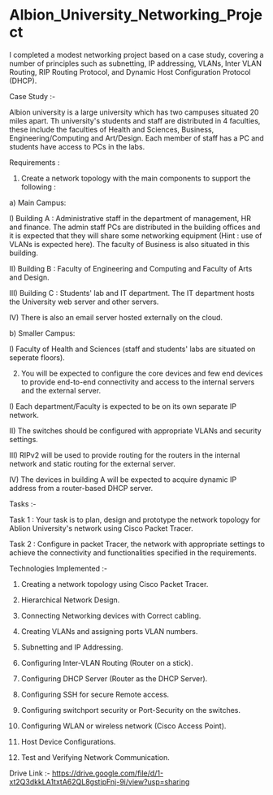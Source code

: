 # Albion_University_Networking_Project





I completed a modest networking project based on a case study, covering a number of principles such as subnetting, IP addressing, VLANs, Inter VLAN Routing, RIP Routing Protocol, and Dynamic Host Configuration Protocol (DHCP).




Case Study :-




Albion university is a large university which has two campuses situated 20 miles apart. Th university's students and staff are distributed in 4 faculties, these include the faculties of Health and Sciences, Business, Engineering/Computing and Art/Design. Each member of staff has a PC and students have access to PCs in the labs.



Requirements :



1) Create a network topology with the main components to support the following :



a) Main Campus:

 
 
 I) Building A : Administrative staff in the department of management, HR and finance. The admin staff PCs are distributed in the building offices and it is expected that they will share some networking equipment (Hint : use of VLANs is expected here). The faculty of Business is also situated in this building.

 
 
 II) Building B : Faculty of Engineering and Computing and Faculty of Arts and Design.
	
 
 
 
 III) Building C : Students' lab and IT department. The IT department hosts the University web server and other servers.
	
 
 
 
 IV) There is also an email server hosted externally on the cloud.




b) Smaller  Campus:

 
 
 
 I) Faculty of Health and Sciences (staff and students' labs are situated on seperate floors).




2) You will be expected to configure the core devices and few end devices to provide end-to-end connectivity and access to the internal servers and the external server.

 
 
 
 I) Each department/Faculty is expected to be on its own separate IP network.
	
 
 
 
 II) The switches should be configured with appropriate VLANs and security settings.
	
 
 
 
 
 III) RIPv2 will be used to provide routing for the routers in the internal network and static routing for the external server.
	
 
 
 
 
 IV) The devices in building A will be expected to acquire dynamic IP address from a router-based DHCP server.




Tasks :-





Task 1 : Your task is to plan, design and prototype the network topology for Ablion University's network using Cisco Packet Tracer. 






Task 2 : Configure in packet Tracer, the network with appropriate settings to achieve the connectivity and functionalities specified in the requirements.




Technologies Implemented :- 






1. Creating a network topology using Cisco Packet Tracer.






2. Hierarchical Network Design.






3. Connecting Networking devices with Correct cabling.






4. Creating VLANs and assigning ports VLAN numbers.





5. Subnetting and IP Addressing.






6. Configuring Inter-VLAN Routing (Router on a stick).






7. Configuring DHCP Server (Router as the DHCP Server).





8. Configuring SSH for secure Remote access.






9. Configuring switchport security or Port-Security on the switches.






10. Configuring WLAN or wireless network (Cisco Access Point).







11. Host Device Configurations.






12. Test and Verifying Network Communication.




Drive Link :- https://drive.google.com/file/d/1-xt2Q3dkkLA1txtA62QL8gstjpFnj-9i/view?usp=sharing
